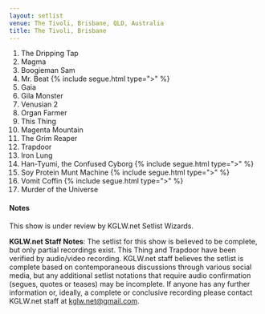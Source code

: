```yaml
---
layout: setlist
venue: The Tivoli, Brisbane, QLD, Australia
title: The Tivoli, Brisbane
---
```


1. The Dripping Tap
2. Magma
3. Boogieman Sam
4. Mr. Beat
   {% include segue.html type=">" %}
5. Gaia
6. Gila Monster
7. Venusian 2
8. Organ Farmer
9. This Thing
10. Magenta Mountain
11. The Grim Reaper
12. Trapdoor
13. Iron Lung
14. Han-Tyumi, the Confused Cyborg
    {% include segue.html type=">" %}
15. Soy Protein Munt Machine
    {% include segue.html type=">" %}
16. Vomit Coffin
    {% include segue.html type=">" %}
17. Murder of the Universe

<!--snippet-->

#### Notes
This show is under review by KGLW.net Setlist Wizards. 

**KGLW.net Staff Notes**: The setlist for this show is believed to be complete, but only partial recordings exist.  This Thing and Trapdoor have been verified by audio/video recording.  KGLW.net staff believes the setlist is complete based on contemporaneous discussions through various social media, but any additional setlist notations that require audio confirmation (segues, quotes or teases) may be incomplete. If anyone has any further information or, ideally, a complete or conclusive recording please contact KGLW.net staff at kglw.net@gmail.com.
